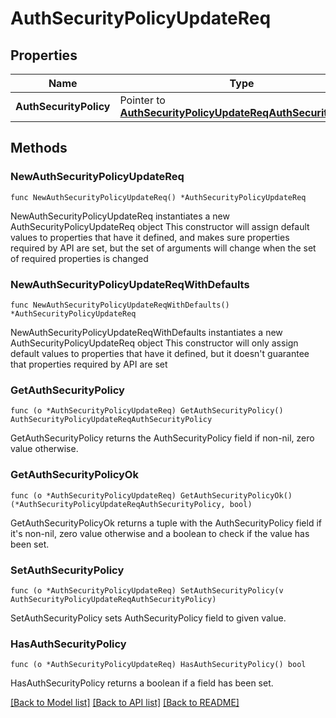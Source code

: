# AuthSecurityPolicyUpdateReq

## Properties

Name | Type | Description | Notes
------------ | ------------- | ------------- | -------------
**AuthSecurityPolicy** | Pointer to [**AuthSecurityPolicyUpdateReqAuthSecurityPolicy**](AuthSecurityPolicyUpdateReqAuthSecurityPolicy.md) |  | [optional] 

## Methods

### NewAuthSecurityPolicyUpdateReq

`func NewAuthSecurityPolicyUpdateReq() *AuthSecurityPolicyUpdateReq`

NewAuthSecurityPolicyUpdateReq instantiates a new AuthSecurityPolicyUpdateReq object
This constructor will assign default values to properties that have it defined,
and makes sure properties required by API are set, but the set of arguments
will change when the set of required properties is changed

### NewAuthSecurityPolicyUpdateReqWithDefaults

`func NewAuthSecurityPolicyUpdateReqWithDefaults() *AuthSecurityPolicyUpdateReq`

NewAuthSecurityPolicyUpdateReqWithDefaults instantiates a new AuthSecurityPolicyUpdateReq object
This constructor will only assign default values to properties that have it defined,
but it doesn't guarantee that properties required by API are set

### GetAuthSecurityPolicy

`func (o *AuthSecurityPolicyUpdateReq) GetAuthSecurityPolicy() AuthSecurityPolicyUpdateReqAuthSecurityPolicy`

GetAuthSecurityPolicy returns the AuthSecurityPolicy field if non-nil, zero value otherwise.

### GetAuthSecurityPolicyOk

`func (o *AuthSecurityPolicyUpdateReq) GetAuthSecurityPolicyOk() (*AuthSecurityPolicyUpdateReqAuthSecurityPolicy, bool)`

GetAuthSecurityPolicyOk returns a tuple with the AuthSecurityPolicy field if it's non-nil, zero value otherwise
and a boolean to check if the value has been set.

### SetAuthSecurityPolicy

`func (o *AuthSecurityPolicyUpdateReq) SetAuthSecurityPolicy(v AuthSecurityPolicyUpdateReqAuthSecurityPolicy)`

SetAuthSecurityPolicy sets AuthSecurityPolicy field to given value.

### HasAuthSecurityPolicy

`func (o *AuthSecurityPolicyUpdateReq) HasAuthSecurityPolicy() bool`

HasAuthSecurityPolicy returns a boolean if a field has been set.


[[Back to Model list]](../README.md#documentation-for-models) [[Back to API list]](../README.md#documentation-for-api-endpoints) [[Back to README]](../README.md)


